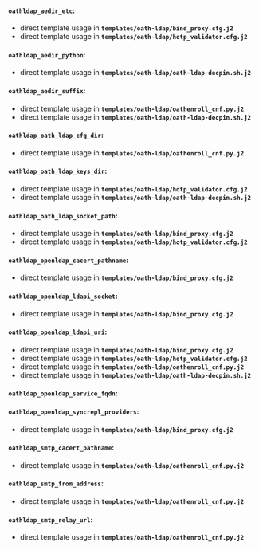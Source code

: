 #### `oathldap_aedir_etc`:
  - direct template usage in **`templates/oath-ldap/bind_proxy.cfg.j2`**
  - direct template usage in **`templates/oath-ldap/hotp_validator.cfg.j2`**
#### `oathldap_aedir_python`:
  - direct template usage in **`templates/oath-ldap/oath-ldap-decpin.sh.j2`**
#### `oathldap_aedir_suffix`:
  - direct template usage in **`templates/oath-ldap/oathenroll_cnf.py.j2`**
  - direct template usage in **`templates/oath-ldap/oath-ldap-decpin.sh.j2`**
#### `oathldap_oath_ldap_cfg_dir`:
  - direct template usage in **`templates/oath-ldap/oathenroll_cnf.py.j2`**
#### `oathldap_oath_ldap_keys_dir`:
  - direct template usage in **`templates/oath-ldap/hotp_validator.cfg.j2`**
  - direct template usage in **`templates/oath-ldap/oath-ldap-decpin.sh.j2`**
#### `oathldap_oath_ldap_socket_path`:
  - direct template usage in **`templates/oath-ldap/bind_proxy.cfg.j2`**
  - direct template usage in **`templates/oath-ldap/hotp_validator.cfg.j2`**
#### `oathldap_openldap_cacert_pathname`:
  - direct template usage in **`templates/oath-ldap/bind_proxy.cfg.j2`**
#### `oathldap_openldap_ldapi_socket`:
  - direct template usage in **`templates/oath-ldap/bind_proxy.cfg.j2`**
#### `oathldap_openldap_ldapi_uri`:
  - direct template usage in **`templates/oath-ldap/bind_proxy.cfg.j2`**
  - direct template usage in **`templates/oath-ldap/hotp_validator.cfg.j2`**
  - direct template usage in **`templates/oath-ldap/oathenroll_cnf.py.j2`**
  - direct template usage in **`templates/oath-ldap/oath-ldap-decpin.sh.j2`**
#### `oathldap_openldap_service_fqdn`:
#### `oathldap_openldap_syncrepl_providers`:
  - direct template usage in **`templates/oath-ldap/bind_proxy.cfg.j2`**
#### `oathldap_smtp_cacert_pathname`:
  - direct template usage in **`templates/oath-ldap/oathenroll_cnf.py.j2`**
#### `oathldap_smtp_from_address`:
  - direct template usage in **`templates/oath-ldap/oathenroll_cnf.py.j2`**
#### `oathldap_smtp_relay_url`:
  - direct template usage in **`templates/oath-ldap/oathenroll_cnf.py.j2`**
